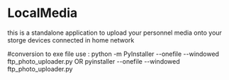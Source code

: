 # LocalMedia
this is a standalone application to upload your personnel media onto your storge devices connected in home network

#conversion to exe file
use : python -m PyInstaller --onefile --windowed ftp_photo_uploader.py 
      OR
      pyinstaller --onefile --windowed ftp_photo_uploader.py
